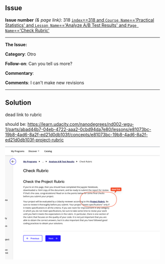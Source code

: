 ## Issue
**Issue number** _(& page link)_: 318 [`index`==318 and `Course Name`=='Practical Statistics' and `Lesson Name`=='Analyze A/B Test Results' and `Page Name`=='Check Rubric'](https://learn.udacity.com/nanodegrees/nd002-wgu-1/parts/abad44b7-04eb-4722-aaa2-0cbd94da7e80/lessons/e81073bc-19b8-4ad6-8a2f-ed21d0db103f/concepts/d01593a1-2818-459f-b0ac-7a2544d5fc25)
***

**The Issue:**

**Category**: Otro

**Follow-on**: Can you tell us more?

**Commentary**: 

**Comments**: I can't make new revisions


***
## Solution

dead link to rubric

should be: https://learn.udacity.com/nanodegrees/nd002-wgu-1/parts/abad44b7-04eb-4722-aaa2-0cbd94da7e80/lessons/e81073bc-19b8-4ad6-8a2f-ed21d0db103f/concepts/e81073bc-19b8-4ad6-8a2f-ed21d0db103f-project-rubric

<img style='width: 600px' src="./images/318.png"></img>